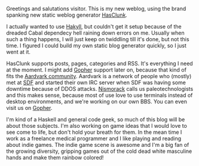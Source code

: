 <!--
title: New blog
categories: general
-->
Greetings and salutations visitor. This is my new weblog, using the brand
spanking new static weblog generator
[HasClunk](https://github.com/jellehermsen/HasClunk).

I actually wanted to use [Hakyll](http://jaspervdj.be/hakyll/), but couldn't get
it setup because of the dreaded Cabal dependecy hell raining down errors on me.
Usually when such a thing happens, I will just keep on twiddling till it's done,
but not this time. I figured I could build my own static blog generator quickly,
so I just went at it.

HasClunk supports posts, pages, categories and RSS. It's everything I need at
the moment. I might add
[Gopher](https://en.wikipedia.org/wiki/Gopher_(protocol)) support later on,
because that kind of fits the
[Aardvark community](http://aard.xyz). Aardvark is a network of people who
(mostly) met at [SDF](http://sdf.org) and started their own IRC server when SDF
was having some downtime because of DDOS attacks.
[Nismorack](http://cultofbob.com) calls us paleotechnologists and this makes
sense, because most of use love to use terminals instead of desktop
environments, and we're working on our own BBS. You can even visit us on
[Gopher](gopher://aard.xyz/).

I'm kind of a Haskell and general code geek, so much of this blog will be about
those subjects. I'm also working on game ideas that I would love to see come to
life, but don't hold your breath for them. In the mean time I work as a
freelance medical programmer and I like playing and reading about indie games.
The indie game scene is awesome and I'm a big fan of the growing diversity,
gripping games out of the cold dead white masculine hands and make them rainbow
colored!
